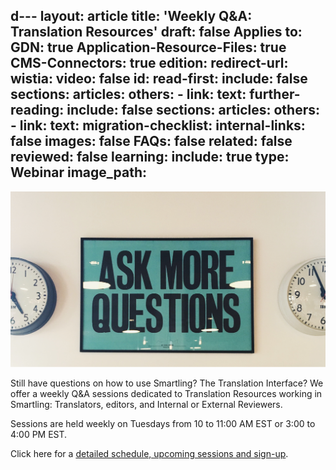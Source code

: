d---
layout: article
title: 'Weekly Q&A: Translation Resources'
draft: false
Applies to:
  GDN: true
  Application-Resource-Files: true
  CMS-Connectors: true
edition:
redirect-url:
wistia:
  video: false
  id:
read-first:
  include: false
  sections:
  articles:
  others:
    - link:
      text:
further-reading:
  include: false
  sections:
  articles:
  others:
    - link:
      text:
migration-checklist:
  internal-links: false
  images: false
  FAQs: false
  related: false
  reviewed: false
learning:
  include: true
  type: Webinar
  image_path: 
---


![](/uploads/versions/ask-more-questions---x----1497-836x---.png)

Still have questions on how to use Smartling? The Translation Interface? We offer a weekly Q&A sessions dedicated to Translation Resources working in Smartling: Translators, editors, and Internal or External Reviewers.

Sessions are held weekly on Tuesdays from 10 to 11:00 AM EST or 3:00 to 4:00 PM EST.

Click here for a [detailed schedule, upcoming sessions and sign-up](https://attendee.gotowebinar.com/rt/6547639393794862850).